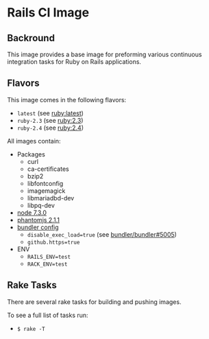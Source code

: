 # Rails CI Image

## Backround

This image provides a base image for preforming various continuous integration tasks for Ruby on Rails applications.

## Flavors

This image comes in the following flavors:

- `latest` (see [ruby:latest](https://hub.docker.com/_/ruby/))
- `ruby-2.3` (see [ruby:2.3](https://hub.docker.com/_/ruby/))
- `ruby-2.4` (see [ruby:2.4](https://hub.docker.com/_/ruby/))
  
All images contain:

- Packages
  - curl
  - ca-certificates
  - bzip2
  - libfontconfig
  - imagemagick
  - libmariadbd-dev
  - libpq-dev
- [node 7.3.0](https://github.com/nodejs/node/blob/master/doc/changelogs/CHANGELOG_V7.md#7.3.0)
- [phantomjs 2.1.1](http://phantomjs.org/)
- [bundler config](https://bundler.io/v1.13/man/bundle-config.1.html)
  - `disable_exec_load=true` (see [bundler/bundler#5005](https://github.com/bundler/bundler/issues/5005))
  - `github.https=true`
- ENV
  - `RAILS_ENV=test`
  - `RACK_ENV=test`

## Rake Tasks

There are several rake tasks for building and pushing images.

To see a full list of tasks run:

- `$ rake -T`
